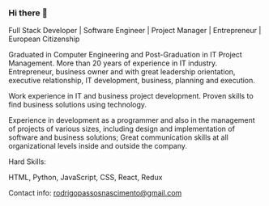### Hi there 👋

Full Stack Developer | Software Engineer | Project Manager | Entrepreneur | European Citizenship

Graduated in Computer Engineering and Post-Graduation in IT Project Management. More than 20 years of experience in IT industry. Entrepreneur, business owner and with great leadership orientation, executive relationship, IT development, business, planning and execution.

Work experience in IT and business project development. Proven skills to find business solutions using technology.

Experience in development as a programmer and also in the management of projects of various sizes, including design and implementation of software and business solutions; Great communication skills at all organizational levels inside and outside the company.

Hard Skills:

HTML, Python, JavaScript, CSS, React, Redux

Contact info: rodrigopassosnascimento@gmail.com
